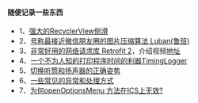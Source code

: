 #### 随便记录一些东西

* 1、[强大的RecyclerView侧滑](https://github.com/yanzhenjie/SwipeRecyclerView)
* 2、[号称最接近微信朋友圈的图片压缩算法 Luban(鲁班)](https://github.com/Curzibn/Luban)
* 3、[非常好用的网络请求库 Retrofit 2](http://square.github.io/retrofit/)，介绍视频[地址](https://realm.io/cn/news/droidcon-jake-wharton-simple-http-retrofit-2/)
* 4、[一个不为人知的打印程序时间的利器TimingLogger](/article/androidTimingLogger.md)
* 5、[切换听筒和扬声器的正确姿势](/article/切换听筒和扬声器的正确姿势.md)
* 6、[一些常见的异常和处理方式](/article/一些系统异常和解决方法.md)
* 7、[为何openOptionsMenu 方法在ICS上无效?](/article/为何openOptionsMenu方法在ICS上无效.md)


